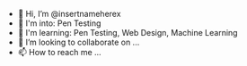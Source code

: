 - 👋 Hi, I’m @insertnameherex
- 👀 I'm into: Pen Testing
- 🌱  I'm learning: Pen Testing, Web Design, Machine Learning
- 💞️ I’m looking to collaborate on ...
- 📫 How to reach me ...

<!---
insertnameherex/insertnameherex is a ✨ special ✨ repository because its `README.md` (this file) appears on your GitHub profile.
You can click the Preview link to take a look at your changes.
--->
